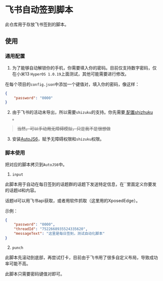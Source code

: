 # 飞书自动签到脚本

此仓库用于存放飞书签到的脚本。

## 使用

### 通用配置

1. 为了能够自动解锁你的手机，你需要填入你的密码。目前仅支持数字密码，仅在小米13 `HyperOS 1.0.19`上面测试，其他可能需要进行修改。

在每个项目的`config.json`中添加一个键值对，填入你的密码，像这样：

```json
{
    "password": "0000"
}
```

2. 由于飞书的活动未导出，所以需要`shizuku`的支持。你先需要[ 配置shizhuku ](https://shizuku.rikka.app/zh-hans/)。

> ~~当然，可以手动用无障碍模拟，只是我不是很想做~~

3. 安装[AutoJS6](https://docs.autojs6.com/#/)，赋予无障碍权限和`shizuku`权限。

### 脚本使用

把对应的脚本拷贝到`AutoJS6`中。

1. `input`

此脚本用于自动在每日签到的话题群的话题下发送特定信息，在``里面定义你要发的话题id和内容。

话题id可以用飞书api获取，或者用软件抓取（这里用的XposedEdge）。

示例：

```json
{
    "password": "0000",
    "threadId": "7522668935524335620",
    "messageText": "这里是每日签到，测试自动化脚本"
}
```

2. `punch`

此脚本先滚动到底部，再尝试打卡，目前由于飞书用了很多自定义布局，导致成功率可能不高。

此脚本只需要密码键值对即可。
